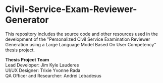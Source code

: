 # Civil-Service-Exam-Reviewer-Generator
This repository includes the source code and other resources used in the development of the "Personalized Civil Service Examination Reviewer Generation using a Large Language Model Based On User Competency" thesis project.

**Thesis Project Team**<br>
Lead Developer: Jim Kyle Lauderes<br>
UI/UX Designer: Trixie Yvonne Rada<br>
QA Officer and Researcher: Andrei Lebadesus
